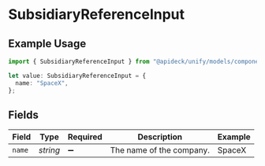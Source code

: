 # SubsidiaryReferenceInput

## Example Usage

```typescript
import { SubsidiaryReferenceInput } from "@apideck/unify/models/components";

let value: SubsidiaryReferenceInput = {
  name: "SpaceX",
};
```

## Fields

| Field                    | Type                     | Required                 | Description              | Example                  |
| ------------------------ | ------------------------ | ------------------------ | ------------------------ | ------------------------ |
| `name`                   | *string*                 | :heavy_minus_sign:       | The name of the company. | SpaceX                   |